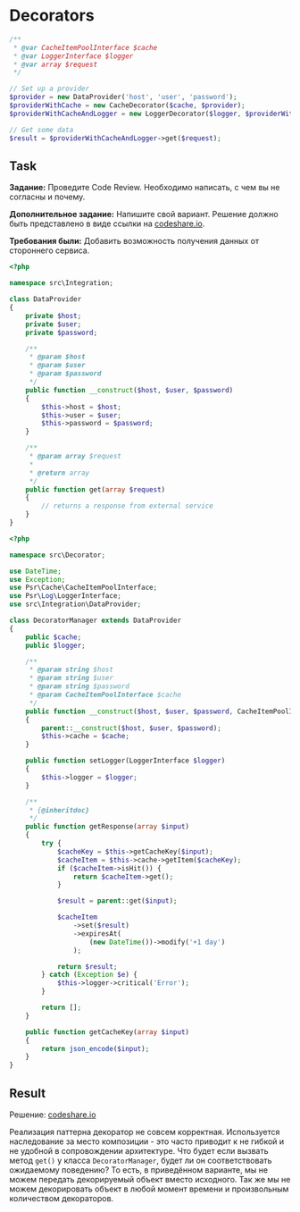 # Decorators

```php
/**
 * @var CacheItemPoolInterface $cache
 * @var LoggerInterface $logger
 * @var array $request
 */

// Set up a provider
$provider = new DataProvider('host', 'user', 'password');
$providerWithCache = new CacheDecorator($cache, $provider);
$providerWithCacheAndLogger = new LoggerDecorator($logger, $providerWithCache);

// Get some data
$result = $providerWithCacheAndLogger->get($request);
```

## Task

**Задание:** Проведите Code Review. Необходимо написать, с чем вы не согласны и почему.

**Дополнительное задание:** Напишите свой вариант. Решение должно быть представлено в виде ссылки на [codeshare.io](http://codeshare.io/).

**Требования были:** Добавить возможность получения данных от стороннего сервиса.

```php
<?php

namespace src\Integration;

class DataProvider
{
    private $host;
    private $user;
    private $password;

    /**
     * @param $host
     * @param $user
     * @param $password
     */
    public function __construct($host, $user, $password)
    {
        $this->host = $host;
        $this->user = $user;
        $this->password = $password;
    }

    /**
     * @param array $request
     *
     * @return array
     */
    public function get(array $request)
    {
        // returns a response from external service
    }
}
```

```php
<?php

namespace src\Decorator;

use DateTime;
use Exception;
use Psr\Cache\CacheItemPoolInterface;
use Psr\Log\LoggerInterface;
use src\Integration\DataProvider;

class DecoratorManager extends DataProvider
{
    public $cache;
    public $logger;

    /**
     * @param string $host
     * @param string $user
     * @param string $password
     * @param CacheItemPoolInterface $cache
     */
    public function __construct($host, $user, $password, CacheItemPoolInterface $cache)
    {
        parent::__construct($host, $user, $password);
        $this->cache = $cache;
    }

    public function setLogger(LoggerInterface $logger)
    {
        $this->logger = $logger;
    }

    /**
     * {@inheritdoc}
     */
    public function getResponse(array $input)
    {
        try {
            $cacheKey = $this->getCacheKey($input);
            $cacheItem = $this->cache->getItem($cacheKey);
            if ($cacheItem->isHit()) {
                return $cacheItem->get();
            }

            $result = parent::get($input);

            $cacheItem
                ->set($result)
                ->expiresAt(
                    (new DateTime())->modify('+1 day')
                );

            return $result;
        } catch (Exception $e) {
            $this->logger->critical('Error');
        }

        return [];
    }

    public function getCacheKey(array $input)
    {
        return json_encode($input);
    }
}
```

## Result

Решение: [codeshare.io](https://codeshare.io/2K7mEM)

Реализация паттерна декоратор не совсем корректная. Используется наследование за место композиции - это часто приводит к не гибкой и не удобной в сопровождении архитектуре. Что будет если вызвать метод `get()` у класса `DecoratorManager`, будет ли он соответствовать ожидаемому поведению? То есть, в приведённом варианте, мы не можем передать декорируемый объект вместо исходного. Так же мы не можем декорировать объект в любой момент времени и произвольным количеством декораторов.
